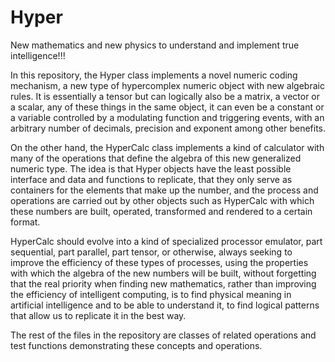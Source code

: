 # Hyper

New mathematics and new physics to understand and implement true intelligence!!!

In this repository, the Hyper class implements a novel numeric coding mechanism, a new type of hypercomplex numeric object with new algebraic rules. It is essentially a tensor but can logically also be a matrix, a vector or a scalar, any of these things in the same object, it can even be a constant or a variable controlled by a modulating function and triggering events, with an arbitrary number of decimals, precision and exponent among other benefits.

On the other hand, the HyperCalc class implements a kind of calculator with many of the operations that define the algebra of this new generalized numeric type. The idea is that Hyper objects have the least possible interface and data and functions to replicate, that they only serve as containers for the elements that make up the number, and the process and operations are carried out by other objects such as HyperCalc with which these numbers are built, operated, transformed and rendered to a certain format.

 HyperCalc should evolve into a kind of specialized processor emulator, part sequential, part parallel, part tensor, or otherwise, always seeking to improve the efficiency of these types of processes, using the properties with which the algebra of the new numbers will be built, without forgetting that the real priority when finding new mathematics, rather than improving the efficiency of intelligent computing, is to find physical meaning in artificial intelligence and to be able to understand it, to find logical patterns that allow us to replicate it in the best way. 

The rest of the files in the repository are classes of related operations and test functions demonstrating these concepts and operations.
